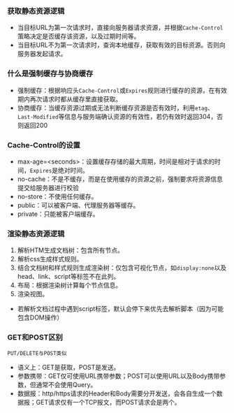 ### 获取静态资源逻辑
* 当目标URL为第一次请求时，直接向服务器请求资源，并根据`Cache-Control`策略决定是否缓存该资源，以及过期时间等。
* 当目标URL不为第一次请求时，查询本地缓存，获取有效的目标资源。否则向服务器发起请求。

### 什么是强制缓存与协商缓存
* 强制缓存：根据响应头`Cache-Control`或`Expires`规则进行缓存的资源，在有效期内再次请求时都从缓存里直接获取。
* 协商缓存：当缓存资源过期或无法判断缓存资源是否有效时，利用`etag`、`Last-Modified`等信息与服务端确认资源的有效性，若仍有效时返回304，否则返回200

### Cache-Control的设置
* max-age=\<seconds\>：设置缓存存储的最大周期，时间是相对于请求的时间，`Expires`是绝对时间。
* no-cache：不是不缓存，而是在使用缓存的资源之前，强制要求将资源信息提交给服务器进行校验
* no-store：不使用任何缓存。
* public：可以被客户端、代理服务器等缓存。
* private：只能被客户端缓存。

### 渲染静态资源逻辑
1. 解析HTM生成文档树：包含所有节点。
2. 解析css生成样式规则。
3. 结合文档树和样式规则生成渲染树：仅包含可视化节点，如`display:none`以及head、link、script等标签不在此列。
4. 布局：根据渲染树计算每个节点信息。
5. 渲染视图。
* 若解析文档过程中遇到script标签，默认会停下来优先去解析脚本（因为可能包含DOM操作）

### GET和POST区别
`PUT/DELETE与POST类似`
* 语义上：GET是获取，POST是发送。
* 参数携带：GET仅可使用URL携带参数；POST可以使用URL以及Body携带参数，但通常不会使用Query。
* 数据报：http/https请求的Header和Body需要分开发送，会各自生成一个数据报；GET请求仅有一个TCP报文，而POST请求会是两个。


